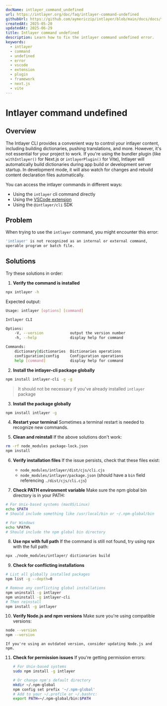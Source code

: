 ```yaml
---
docName: intlayer_command_undefined
url: https://intlayer.org/doc/faq/intlayer-command-undefined
githubUrl: https://github.com/aymericzip/intlayer/blob/main/docs/docs/frequent_questions/intlayer_command_undefined.md
createdAt: 2025-05-20
updatedAt: 2025-06-29
title: Intlayer command undefined
description: Learn how to fix the intlayer command undefined error.
keywords:
  - intlayer
  - command
  - undefined
  - error
  - vscode
  - extension
  - plugin
  - framework
  - next.js
  - vite
---
```


# Intlayer command undefined

## Overview

The Intlayer CLI provides a convenient way to control your intlayer content, including building dictionaries, pushing translations, and more. However, it's not essential for your project to work. If you're using the bundler plugin (like `withIntlayer()` for Next.js or `intlayerPlugin()` for Vite), Intlayer will automatically build dictionaries during app build or development server startup. In development mode, it will also watch for changes and rebuild content declaration files automatically.

You can access the intlayer commands in different ways:

- Using the `intlayer` cli command directly
- Using the [VSCode extension](https://github.com/aymericzip/intlayer/blob/main/docs/docs/en/vs_code_extension.md)
- Using the `@intlayer/cli` SDK

## Problem

When trying to use the `intlayer` command, you might encounter this error:

```bash
'intlayer' is not recognized as an internal or external command,
operable program or batch file.
```

## Solutions

Try these solutions in order:

1. **Verify the command is installed**

```bash
npx intlayer -h
```

Expected output:

```bash
Usage: intlayer [options] [command]

Intlayer CLI

Options:
    -V, --version            output the version number
    -h, --help               display help for command

Commands:
    dictionary|dictionaries  Dictionaries operations
    configuration|config     Configuration operations
    help [command]           display help for command
```

2. **Install the intlayer-cli package globally**

```bash
npm install intlayer-cli -g -g
```

> It should not be necessary if you've already installed `intlayer` package

3. **Install the package globally**

```bash
npm install intlayer -g
```

4. **Restart your terminal**
   Sometimes a terminal restart is needed to recognize new commands.

5. **Clean and reinstall**
   If the above solutions don't work:

```bash
rm -rf node_modules package-lock.json
npm install
```

6. **Verify installation files**
   If the issue persists, check that these files exist:

   - `node_modules/intlayer/dist/cjs/cli.cjs`
   - `node_modules/intlayer/package.json` (should have a `bin` field referencing `./dist/cjs/cli.cjs`)

7. **Check PATH environment variable**
   Make sure the npm global bin directory is in your PATH:

```bash
# For Unix-based systems (macOS/Linux)
echo $PATH
# Should include something like /usr/local/bin or ~/.npm-global/bin

# For Windows
echo %PATH%
# Should include the npm global bin directory
```

8. **Use npx with full path**
   If the command is still not found, try using npx with the full path:

```bash
npx ./node_modules/intlayer/ dictionaries build
```

9. **Check for conflicting installations**

```bash
# List all globally installed packages
npm list -g --depth=0

# Remove any conflicting global installations
npm uninstall -g intlayer
npm uninstall -g intlayer-cli
# Then reinstall
npm install -g intlayer
```

10. **Verify Node.js and npm versions**
    Make sure you're using compatible versions:

```bash
node --version
npm --version
```

    If you're using an outdated version, consider updating Node.js and npm.

11. **Check for permission issues**
    If you're getting permission errors:

    ```bash
    # For Unix-based systems
    sudo npm install -g intlayer

    # Or change npm's default directory
    mkdir ~/.npm-global
    npm config set prefix '~/.npm-global'
    # Add to your ~/.profile or ~/.bashrc:
    export PATH=~/.npm-global/bin:$PATH
    ```
